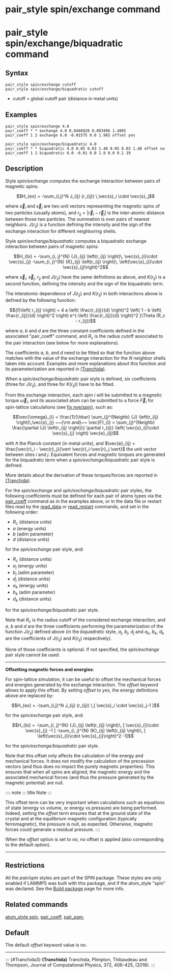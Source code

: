 # pair_style spin/exchange command

# pair_style spin/exchange/biquadratic command

## Syntax

``` LAMMPS
pair_style spin/exchange cutoff
pair_style spin/exchange/biquadratic cutoff
```

-   cutoff = global cutoff pair (distance in metal units)

## Examples

``` LAMMPS
pair_style spin/exchange 4.0
pair_coeff * * exchange 4.0 0.0446928 0.003496 1.4885
pair_coeff 1 2 exchange 6.0 -0.01575 0.0 1.965 offset yes

pair_style spin/exchange/biquadratic 4.0
pair_coeff * * biquadratic 4.0 0.05 0.03 1.48 0.05 0.03 1.48 offset no
pair_coeff 1 2 biquadratic 6.0 -0.01 0.0 1.9 0.0 0.1 19
```

## Description

Style *spin/exchange* computes the exchange interaction between pairs of
magnetic spins:

$$H_{ex} = -\sum_{i,j}^N J_{ij} (r_{ij}) \,\vec{s}_i \cdot \vec{s}_j$$

where $\vec{s}_i$ and $\vec{s}_j$ are two unit vectors representing the
magnetic spins of two particles (usually atoms), and
$r_{ij} = \vert \vec{r}_i - \vec{r}_j \vert$ is the inter-atomic
distance between those two particles. The summation is over pairs of
nearest neighbors. $J(r_{ij})$ is a function defining the intensity and
the sign of the exchange interaction for different neighboring shells.

Style *spin/exchange/biquadratic* computes a biquadratic exchange
interaction between pairs of magnetic spins:

$$H_{bi} = -\sum_{i, j}^{N} {J}_{ij} \left(r_{ij} \right)\,
                   \vec{s}_{i}\cdot \vec{s}_{j}
                   -\sum_{i, j}^{N} {K}_{ij} \left(r_{ij} \right)\,
                   \left(\vec{s}_{i}\cdot
                   \vec{s}_{j}\right)^2$$

where $\vec{s}_i$, $\vec{s}_j$, $r_{ij}$ and $J(r_{ij})$ have the same
definitions as above, and $K(r_{ij})$ is a second function, defining the
intensity and the sign of the biquadratic term.

The interatomic dependence of $J(r_{ij})$ and $K(r_{ij})$ in both
interactions above is defined by the following function:

$${f}\left( r_{ij} \right) = 4 a \left( \frac{r_{ij}}{d}  \right)^2
\left( 1 - b \left( \frac{r_{ij}}{d}  \right)^2 \right)
e^{-\left( \frac{r_{ij}}{d} \right)^2 }\Theta (R_c - r_{ij})$$

where $a$, $b$ and $d$ are the three constant coefficients defined in
the associated \"pair_coeff\" command, and $R_c$ is the radius cutoff
associated to the pair interaction (see below for more explanations).

The coefficients $a$, $b$, and $d$ need to be fitted so that the
function above matches with the value of the exchange interaction for
the $N$ neighbor shells taken into account. Examples and more
explanations about this function and its parameterization are reported
in [(Tranchida)](Tranchida3).

When a *spin/exchange/biquadratic* pair style is defined, six
coefficients (three for $J(r_{ij})$, and three for $K(r_{ij})$) have to
be fitted.

From this exchange interaction, each spin $i$ will be submitted to a
magnetic torque $\vec{\omega}_{i}$, and its associated atom can be
submitted to a force $\vec{F}_{i}$ for spin-lattice calculations (see
[fix nve/spin](fix_nve_spin)), such as:

$$\vec{\omega}_{i} = \frac{1}{\hbar} \sum_{j}^{Neighb} {J}
\left(r_{ij} \right)\,\vec{s}_{j}
~~{\rm and}~~
\vec{F}_{i} = \sum_{j}^{Neighb} \frac{\partial {J} \left(r_{ij} \right)}{
\partial r_{ij}} \left( \vec{s}_{i}\cdot \vec{s}_{j} \right) \vec{e}_{ij}$$

with $\hbar$ the Planck constant (in metal units), and $\vec{e}_{ij}
= \frac{\vec{r}_i - \vec{r}_j}{\vert \vec{r}_i-\vec{r}_j \vert}$ the
unit vector between sites $i$ and $j$. Equivalent forces and magnetic
torques are generated for the biquadratic term when a
*spin/exchange/biquadratic* pair style is defined.

More details about the derivation of these torques/forces are reported
in [(Tranchida)](Tranchida3).

For the *spin/exchange* and *spin/exchange/biquadratic* pair styles, the
following coefficients must be defined for each pair of atoms types via
the [pair_coeff](pair_coeff) command as in the examples above, or in the
data file or restart files read by the [read_data](read_data) or
[read_restart](read_restart) commands, and set in the following order:

-   $R_c$ (distance units)
-   $a$ (energy units)
-   $b$ (adim parameter)
-   $d$ (distance units)

for the *spin/exchange* pair style, and:

-   $R_c$ (distance units)
-   $a_j$ (energy units)
-   $b_j$ (adim parameter)
-   $d_j$ (distance units)
-   $a_k$ (energy units)
-   $b_k$ (adim parameter)
-   $d_k$ (distance units)

for the *spin/exchange/biquadratic* pair style.

Note that $R_c$ is the radius cutoff of the considered exchange
interaction, and $a$, $b$ and $d$ are the three coefficients performing
the parameterization of the function $J(r_{ij})$ defined above (in the
*biquadratic* style, $a_j$, $b_j$, $d_j$ and $a_k$, $b_k$, $d_k$ are the
coefficients of $J(r_{ij})$ and $K(r_{ij})$ respectively).

None of those coefficients is optional. If not specified, the
*spin/exchange* pair style cannot be used.

------------------------------------------------------------------------

**Offsetting magnetic forces and energies**:

For spin-lattice simulation, it can be useful to offset the mechanical
forces and energies generated by the exchange interaction. The *offset*
keyword allows to apply this offset. By setting *offset* to *yes*, the
energy definitions above are replaced by:

$$H_{ex} = -\sum_{i,j}^N J_{ij} (r_{ij}) \,[ \vec{s}_i \cdot \vec{s}_j-1 ]$$

for the *spin/exchange* pair style, and:

$$H_{bi} = -\sum_{i, j}^{N} {J}_{ij} \left(r_{ij} \right)\,
                   [ \vec{s}_{i}\cdot \vec{s}_{j} -1 ]
                   -\sum_{i, j}^{N} {K}_{ij} \left(r_{ij} \right)\,
                   [ \left(\vec{s}_{i}\cdot
                   \vec{s}_{j}\right)^2 -1]$$

for the *spin/exchange/biquadratic* pair style.

Note that this offset only affects the calculation of the energy and
mechanical forces. It does not modify the calculation of the precession
vectors (and thus does no impact the purely magnetic properties). This
ensures that when all spins are aligned, the magnetic energy and the
associated mechanical forces (and thus the pressure generated by the
magnetic potential) are null.

:::: note
::: title
Note
:::

This offset term can be very important when calculations such as
equations of state (energy vs volume, or energy vs pressure) are being
performed. Indeed, setting the *offset* term ensures that at the ground
state of the crystal and at the equilibrium magnetic configuration
(typically ferromagnetic), the pressure is null, as expected. Otherwise,
magnetic forces could generate a residual pressure.
::::

When the *offset* option is set to *no*, no offset is applied (also
corresponding to the default option).

------------------------------------------------------------------------

## Restrictions

All the *pair/spin* styles are part of the SPIN package. These styles
are only enabled if LAMMPS was built with this package, and if the
atom_style \"spin\" was declared. See the [Build package](Build_package)
page for more info.

## Related commands

[atom_style spin](atom_style), [pair_coeff](pair_coeff),
[pair_eam](pair_eam),

## Default

The default *offset* keyword value is *no*.

------------------------------------------------------------------------

::: {#Tranchida3}
**(Tranchida)** Tranchida, Plimpton, Thibaudeau and Thompson, Journal of
Computational Physics, 372, 406-425, (2018).
:::
